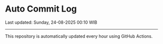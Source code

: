 # Auto Commit Log

Last updated: Sunday, 24-08-2025 00:10 WIB

---

This repository is automatically updated every hour using GitHub Actions.
